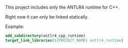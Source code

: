 This project includes only the ANTLR4 runtime for C++.

Right now it can only be linked statically.

Example:
```cmake
add_subdirectory(antlr4_cpp_runtime)
target_link_libraries(${PROJECT_NAME} antlr4_runtime)
```